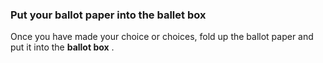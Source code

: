 ###  Put your ballot paper into the ballet box

Once you have made your choice or choices, fold up the ballot paper and put it
into the **ballot box** .
